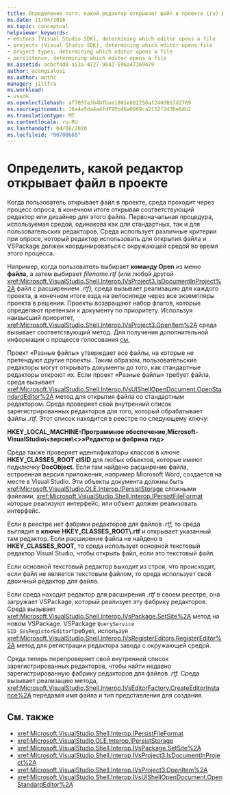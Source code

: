 ```yaml
---
title: Определение того, какой редактор открывает файл в проекте (ru) Документы Майкрософт
ms.date: 11/04/2016
ms.topic: conceptual
helpviewer_keywords:
- editors [Visual Studio SDK], determining which editor opens a file
- projects [Visual Studio SDK], determining which editor opens file
- project types, determining which editor opens a file
- persistence, determining which editor opens a file
ms.assetid: acbcf4d8-a53a-4727-9043-696a47369479
author: acangialosi
ms.author: anthc
manager: jillfra
ms.workload:
- vssdk
ms.openlocfilehash: af7037a3b4bfbae1801e802256af240d017d2789
ms.sourcegitcommit: 16a4a5da4a4fd795b46a0869ca2152f2d36e6db2
ms.translationtype: MT
ms.contentlocale: ru-RU
ms.lasthandoff: 04/06/2020
ms.locfileid: "80708660"
---
```

# <a name="determine-which-editor-opens-a-file-in-a-project"></a>Определить, какой редактор открывает файл в проекте
Когда пользователь открывает файл в проекте, среда проходит через процесс опроса, в конечном итоге открывая соответствующий редактор или дизайнер для этого файла. Первоначальная процедура, используемая средой, одинакова как для стандартных, так и для пользовательских редакторов. Среда использует различные критерии при опросе, который редактор использовать для открытия файла и VSPackage должен координироваться с окружающей средой во время этого процесса.

 Например, когда пользователь выбирает **команду Open** из меню **файла,** а затем выбирает *filename.rtf* (или любой другой <xref:Microsoft.VisualStudio.Shell.Interop.IVsProject3.IsDocumentInProject%2A> файл с расширением *.rtf),* среда вызывает реализацию для каждого проекта, в конечном итоге езда на велосипеде через все экземпляры проекта в решении. Проекты возвращают набор флагов, которые определяют претензии к документу по приоритету. Используя наивысший приоритет, <xref:Microsoft.VisualStudio.Shell.Interop.IVsProject3.OpenItem%2A> среда вызывает соответствующий метод. Для получения дополнительной информации о процессе голосования [см.](../../extensibility/internals/adding-project-and-project-item-templates.md)

 Проект «Разные файлы» утверждает все файлы, на которые не претендуют другие проекты. Таким образом, пользовательские редакторы могут открывать документы до того, как стандартные редакторы откроют их. Если проект «Разные файлы» требует файла, среда вызывает <xref:Microsoft.VisualStudio.Shell.Interop.IVsUIShellOpenDocument.OpenStandardEditor%2A> метод для открытия файла со стандартным редактором. Среда проверяет свой внутренний список зарегистрированных редакторов для того, который обрабатывает файлы *.rtf.* Этот список находится в реестре по следующему ключу:

 **HKEY_LOCAL_MACHINE-Программное обеспечение,Microsoft-VisualStudio\\\<версия\\\<>»Редактор ы фабрика гид>**

 Среда также проверяет идентификаторы классов в ключе **HKEY_CLASSES_ROOT clSID** для любых объектов, которые имеют подключку **DocObject.** Если там найдено расширение файла, встроенная версия приложения, например Microsoft Word, создается на месте в Visual Studio. Эти объекты документа должны быть <xref:Microsoft.VisualStudio.OLE.Interop.IPersistStorage> сложными файлами, <xref:Microsoft.VisualStudio.Shell.Interop.IPersistFileFormat> которые реализуют интерфейс, или объект должен реализовать интерфейс.

 Если в реестре нет фабрики редакторов для файлов *.rtf,* то среда выглядит в **ключе HKEY_CLASSES_ROOT\\.rtf** и открывает указанный там редактор. Если расширение файла не найдено в **HKEY_CLASSES_ROOT,** то среда использует основной текстовый редактор Visual Studio, чтобы открыть файл, если это текстовый файл.

 Если основной текстовый редактор выходит из строя, что происходит, если файл не является текстовым файлом, то среда использует свой двоичный редактор для файла.

 Если среда находит редактор для расширения *.rtf* в своем реестре, она загружает VSPackage, который реализует эту фабрику редакторов. Среда вызывает <xref:Microsoft.VisualStudio.Shell.Interop.IVsPackage.SetSite%2A> метод на новом VSPackage. VSPackage `QueryService` `SID_SVsRegistorEditor`требует, используя <xref:Microsoft.VisualStudio.Shell.Interop.IVsRegisterEditors.RegisterEditor%2A> метод для регистрации редактора завода с окружающей средой.

 Среда теперь перепроверяет свой внутренний список зарегистрированных редакторов, чтобы найти недавно зарегистрированную фабрику редакторов для файлов *.rtf.* Среда вызывает реализацию метода, <xref:Microsoft.VisualStudio.Shell.Interop.IVsEditorFactory.CreateEditorInstance%2A> передавая имя файла и тип представления для создания.

## <a name="see-also"></a>См. также
- <xref:Microsoft.VisualStudio.Shell.Interop.IPersistFileFormat>
- <xref:Microsoft.VisualStudio.OLE.Interop.IPersistStorage>
- <xref:Microsoft.VisualStudio.Shell.Interop.IVsPackage.SetSite%2A>
- <xref:Microsoft.VisualStudio.Shell.Interop.IVsProject3.IsDocumentInProject%2A>
- <xref:Microsoft.VisualStudio.Shell.Interop.IVsProject3.OpenItem%2A>
- <xref:Microsoft.VisualStudio.Shell.Interop.IVsUIShellOpenDocument.OpenStandardEditor%2A>
